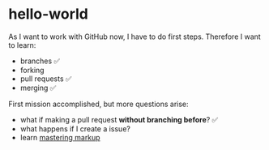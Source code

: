 # hello-world
As I want to work with GitHub now, I have to do first steps. Therefore I want to learn:
* branches  :white_check_mark:
* forking
* pull requests  :white_check_mark:
* merging  :white_check_mark:

First mission accomplished, but more questions arise:
* what if making a pull request **without branching before**?  :white_check_mark:
* what happens if I create a issue?
* learn [mastering markup](https://guides.github.com/features/mastering-markdown/)
